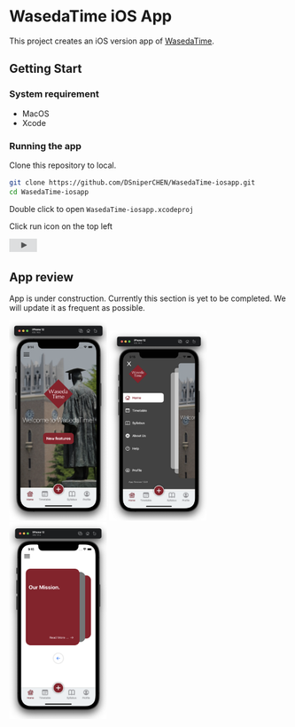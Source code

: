 # WasedaTime iOS App

This project creates an iOS version app of [WasedaTime](https://wasedatime.com). 

## Getting Start

### System requirement
- MacOS
- Xcode

### Running the app
Clone this repository to local. 

```bash
git clone https://github.com/DSniperCHEN/WasedaTime-iosapp.git
cd WasedaTime-iosapp
```

Double click to open `WasedaTime-iosapp.xcodeproj`

Click run icon on the top left

<img src="doc/run icon.png" alt="run icon" width=10%/>


## App review
App is under construction. Currently this section is yet to be completed. We will update it as frequent as possible.

<img src="doc/review image.png" alt="home view" width=35%/>

<img src="doc/review image 2.png" alt="side menu view" width=35%/>

<img src="doc/review image 3.png" alt="feature view" width=35%/>



